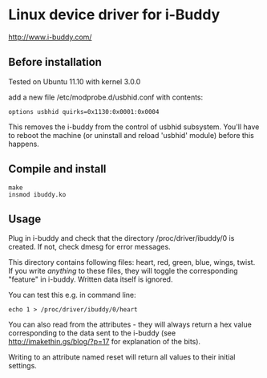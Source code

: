 Linux device driver for i-Buddy
===============================

http://www.i-buddy.com/

## Before installation

Tested on Ubuntu 11.10 with kernel 3.0.0

add a new file /etc/modprobe.d/usbhid.conf with contents:

	options usbhid quirks=0x1130:0x0001:0x0004

This removes the i-buddy from the control of usbhid subsystem.
You'll have to reboot the machine (or uninstall and reload 'usbhid' module)
before this happens.

## Compile and install

	make
	insmod ibuddy.ko

## Usage

Plug in i-buddy and check that the directory /proc/driver/ibuddy/0 
is created. If not, check dmesg for error messages.

This directory contains following files: heart, red, green, blue, wings, twist.
If you write _anything_ to these files, they will toggle the 
corresponding "feature" in i-buddy. Written data itself is ignored.

You can test this e.g. in command line:

	echo 1 > /proc/driver/ibuddy/0/heart

You can also read from the attributes - they will always return a hex value
corresponding to the data sent to the i-buddy
(see http://imakethin.gs/blog/?p=17 for explanation of the bits).

Writing to an attribute named reset will return all values to their initial
settings.
